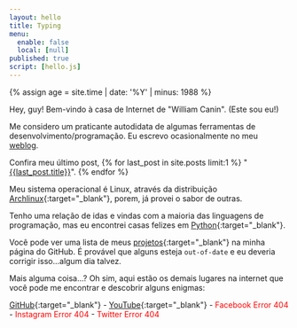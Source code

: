 ```yaml
---
layout: hello
title: Typing
menu:
  enable: false
  local: [null]
published: true
script: [hello.js]
---
```


{% assign age = site.time | date: '%Y' | minus: 1988 %}

Hey, guy! Bem-vindo à casa de Internet de "William Canin". (Este sou eu!)

Me considero um praticante autodidata de algumas ferramentas de desenvolvimento/programação. Eu escrevo ocasionalmente no meu [weblog]({{site.url}}{{site.baseurl}}/blog/).

Confira meu último post, {% for last_post in site.posts limit:1 %}
"<a href="{{site.url}}{{site.baseurl}}{{last_post.url}}">{{last_post.title}}</a>". {% endfor %}

Meu sistema operacional é Linux, através da distribuição [Archlinux](https://archlinux.org){:target="_blank"}, porem, já provei o sabor de outras.

Tenho uma relação de idas e vindas com a maioria das linguagens de programação, mas eu encontrei casas felizes em [Python](https://python.org/){:target="_blank"}.

Você pode ver uma lista de meus [projetos](https://github.com/williamcanin){:target="_blank"} na minha página do GitHub. É provável que alguns esteja `out-of-date` e eu deveria corrigir isso...algum dia talvez.

Mais alguma coisa...? Oh sim, aqui estão os demais lugares na internet que você pode me encontrar e descobrir alguns enigmas:

[GitHub](https://github.com/williamcanin){:target="_blank"} -
[YouTube](https://youtube.com/c/williamcanin){:target="_blank"} -
<span style="color: red;">Facebook Error 404</span> - <span style="color: red;">Instagram Error 404</span> - <span style="color: red;">Twitter Error 404</span>

<!-- "The pain that hurts me is the same as it teaches me." -->
